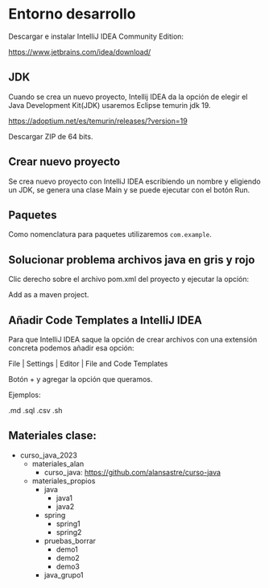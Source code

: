 
# Entorno desarrollo

Descargar e instalar IntelliJ IDEA Community Edition: 

https://www.jetbrains.com/idea/download/

## JDK

Cuando se crea un nuevo proyecto, Intellij IDEA da la opción de elegir el Java Development Kit(JDK)
usaremos Eclipse temurin jdk 19.

https://adoptium.net/es/temurin/releases/?version=19

Descargar ZIP de 64 bits.

## Crear nuevo proyecto

Se crea nuevo proyecto con IntelliJ IDEA escribiendo un nombre y eligiendo un JDK, se genera una 
clase Main y se puede ejecutar con el botón Run.

## Paquetes

Como nomenclatura para paquetes utilizaremos `com.example`.

## Solucionar problema archivos java en gris y rojo

Clic derecho sobre el archivo pom.xml del proyecto y ejecutar la opción: 

Add as a maven project.


## Añadir Code Templates a IntelliJ IDEA

Para que IntelliJ IDEA saque la opción de crear archivos con una extensión concreta podemos 
añadir esa opción:

File | Settings | Editor | File and Code Templates

Botón + y agregar la opción que queramos.

Ejemplos:

.md
.sql
.csv
.sh




## Materiales clase:

* curso_java_2023
	* materiales_alan
		* curso_java: https://github.com/alansastre/curso-java
	* materiales_propios
		* java
			* java1
			* java2
		* spring
			* spring1
			* spring2
		* pruebas_borrar
			* demo1
			* demo2
			* demo3
		* java_grupo1